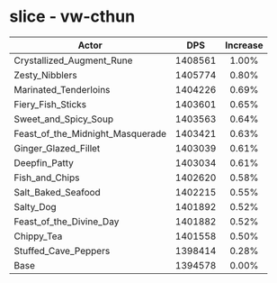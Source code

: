 # slice - vw-cthun
| Actor | DPS | Increase |
|---|:---:|:---:|
|Crystallized_Augment_Rune|1408561|1.00%|
|Zesty_Nibblers|1405774|0.80%|
|Marinated_Tenderloins|1404226|0.69%|
|Fiery_Fish_Sticks|1403601|0.65%|
|Sweet_and_Spicy_Soup|1403563|0.64%|
|Feast_of_the_Midnight_Masquerade|1403421|0.63%|
|Ginger_Glazed_Fillet|1403039|0.61%|
|Deepfin_Patty|1403034|0.61%|
|Fish_and_Chips|1402620|0.58%|
|Salt_Baked_Seafood|1402215|0.55%|
|Salty_Dog|1401892|0.52%|
|Feast_of_the_Divine_Day|1401882|0.52%|
|Chippy_Tea|1401558|0.50%|
|Stuffed_Cave_Peppers|1398414|0.28%|
|Base|1394578|0.00%|
